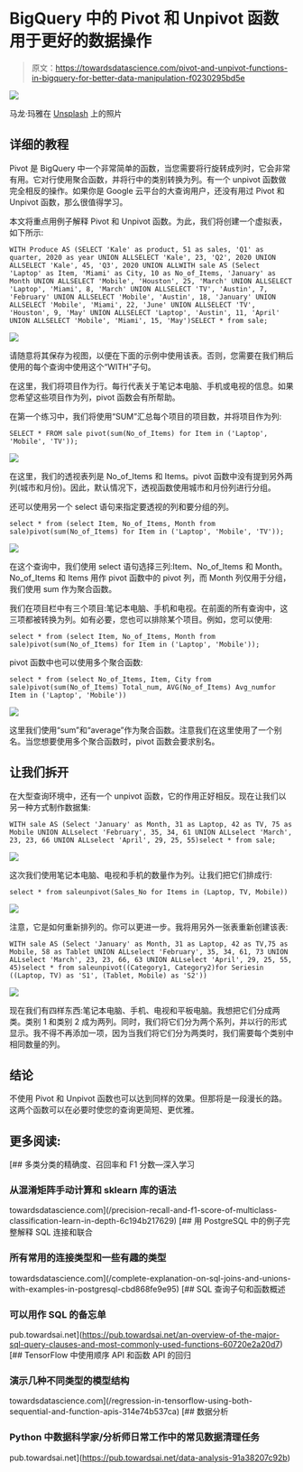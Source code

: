 # BigQuery 中的 Pivot 和 Unpivot 函数用于更好的数据操作

> 原文：<https://towardsdatascience.com/pivot-and-unpivot-functions-in-bigquery-for-better-data-manipulation-f0230295bd5e>

![](img/541ac548ee80aef7abb1eda53af03be3.png)

马龙·玛雅在 [Unsplash](https://unsplash.com?utm_source=medium&utm_medium=referral) 上的照片

## 详细的教程

Pivot 是 BigQuery 中一个非常简单的函数，当您需要将行旋转成列时，它会非常有用。它对行使用聚合函数，并将行中的类别转换为列。有一个 unpivot 函数做完全相反的操作。如果你是 Google 云平台的大查询用户，还没有用过 Pivot 和 Unpivot 函数，那么很值得学习。

本文将重点用例子解释 Pivot 和 Unpivot 函数。为此，我们将创建一个虚拟表，如下所示:

```
WITH Produce AS (SELECT 'Kale' as product, 51 as sales, 'Q1' as quarter, 2020 as year UNION ALLSELECT 'Kale', 23, 'Q2', 2020 UNION ALLSELECT 'Kale', 45, 'Q3', 2020 UNION ALLWITH sale AS (Select 'Laptop' as Item, 'Miami' as City, 10 as No_of_Items, 'January' as Month UNION ALLSELECT 'Mobile', 'Houston', 25, 'March' UNION ALLSELECT 'Laptop', 'Miami', 8, 'March' UNION ALLSELECT 'TV', 'Austin', 7, 'February' UNION ALLSELECT 'Mobile', 'Austin', 18, 'January' UNION ALLSELECT 'Mobile', 'Miami', 22, 'June' UNION ALLSELECT 'TV', 'Houston', 9, 'May' UNION ALLSELECT 'Laptop', 'Austin', 11, 'April' UNION ALLSELECT 'Mobile', 'Miami', 15, 'May')SELECT * from sale;
```

![](img/f59c96d5f9a15f3d6f731f1f2ca69ce4.png)

请随意将其保存为视图，以便在下面的示例中使用该表。否则，您需要在我们稍后使用的每个查询中使用这个“WITH”子句。

在这里，我们将项目作为行。每行代表关于笔记本电脑、手机或电视的信息。如果您希望这些项目作为列，pivot 函数会有所帮助。

在第一个练习中，我们将使用“SUM”汇总每个项目的项目数，并将项目作为列:

```
SELECT * FROM sale pivot(sum(No_of_Items) for Item in ('Laptop', 'Mobile', 'TV'));
```

![](img/e7aacade8c2cbea03f48cc47b01838f4.png)

在这里，我们的透视表列是 No_of_Items 和 Items。pivot 函数中没有提到另外两列(城市和月份)。因此，默认情况下，透视函数使用城市和月份列进行分组。

还可以使用另一个 select 语句来指定要透视的列和要分组的列。

```
select * from (select Item, No_of_Items, Month from sale)pivot(sum(No_of_Items) for Item in ('Laptop', 'Mobile', 'TV'));
```

![](img/1462ab0b9efda7d93d2570cacae3c45d.png)

在这个查询中，我们使用 select 语句选择三列:Item、No_of_Items 和 Month。No_of_Items 和 Items 用作 pivot 函数中的 pivot 列，而 Month 列仅用于分组，我们使用 sum 作为聚合函数。

我们在项目栏中有三个项目:笔记本电脑、手机和电视。在前面的所有查询中，这三项都被转换为列。如有必要，您也可以排除某个项目。例如，您可以使用:

```
select * from (select Item, No_of_Items, Month from sale)pivot(sum(No_of_Items) for Item in ('Laptop', 'Mobile'));
```

pivot 函数中也可以使用多个聚合函数:

```
select * from (select No_of_Items, Item, City from sale)pivot(sum(No_of_Items) Total_num, AVG(No_of_Items) Avg_numfor Item in ('Laptop', 'Mobile'))
```

![](img/668091d977f55e67749f4b2930213520.png)

这里我们使用“sum”和“average”作为聚合函数。注意我们在这里使用了一个别名。当您想要使用多个聚合函数时，pivot 函数会要求别名。

## 让我们拆开

在大型查询环境中，还有一个 unpivot 函数，它的作用正好相反。现在让我们以另一种方式制作数据集:

```
WITH sale AS (Select 'January' as Month, 31 as Laptop, 42 as TV, 75 as Mobile UNION ALLselect 'February', 35, 34, 61 UNION ALLselect 'March', 23, 23, 66 UNION ALLselect 'April', 29, 25, 55)select * from sale;
```

![](img/33ad400f4c090a93d2bbbb24af783636.png)

这次我们使用笔记本电脑、电视和手机的数量作为列。让我们把它们排成行:

```
select * from saleunpivot(Sales_No for Items in (Laptop, TV, Mobile))
```

![](img/1ebf82c5a51c824b90309101b0a9c618.png)

注意，它是如何重新排列的。你可以更进一步。我将用另外一张表重新创建该表:

```
WITH sale AS (Select 'January' as Month, 31 as Laptop, 42 as TV,75 as Mobile, 58 as Tablet UNION ALLselect 'February', 35, 34, 61, 73 UNION ALLselect 'March', 23, 23, 66, 63 UNION ALLselect 'April', 29, 25, 55, 45)select * from saleunpivot((Category1, Category2)for Seriesin ((Laptop, TV) as 'S1', (Tablet, Mobile) as 'S2'))
```

![](img/3c2586c5b11f4fc45457384c287e2826.png)

现在我们有四样东西:笔记本电脑、手机、电视和平板电脑。我想把它们分成两类。类别 1 和类别 2 成为两列。同时，我们将它们分为两个系列，并以行的形式显示。我不得不再添加一项，因为当我们将它们分为两类时，我们需要每个类别中相同数量的列。

## 结论

不使用 Pivot 和 Unpivot 函数也可以达到同样的效果。但那将是一段漫长的路。这两个函数可以在必要时使您的查询更简短、更优雅。

## 更多阅读:

[](/precision-recall-and-f1-score-of-multiclass-classification-learn-in-depth-6c194b217629) [## 多类分类的精确度、召回率和 F1 分数—深入学习

### 从混淆矩阵手动计算和 sklearn 库的语法

towardsdatascience.com](/precision-recall-and-f1-score-of-multiclass-classification-learn-in-depth-6c194b217629) [](/complete-explanation-on-sql-joins-and-unions-with-examples-in-postgresql-cbd868fe9e95) [## 用 PostgreSQL 中的例子完整解释 SQL 连接和联合

### 所有常用的连接类型和一些有趣的类型

towardsdatascience.com](/complete-explanation-on-sql-joins-and-unions-with-examples-in-postgresql-cbd868fe9e95) [](https://pub.towardsai.net/an-overview-of-the-major-sql-query-clauses-and-most-commonly-used-functions-60720e2a20d7) [## SQL 查询子句和函数概述

### 可以用作 SQL 的备忘单

pub.towardsai.net](https://pub.towardsai.net/an-overview-of-the-major-sql-query-clauses-and-most-commonly-used-functions-60720e2a20d7) [](/regression-in-tensorflow-using-both-sequential-and-function-apis-314e74b537ca) [## TensorFlow 中使用顺序 API 和函数 API 的回归

### 演示几种不同类型的模型结构

towardsdatascience.com](/regression-in-tensorflow-using-both-sequential-and-function-apis-314e74b537ca) [](https://pub.towardsai.net/data-analysis-91a38207c92b) [## 数据分析

### Python 中数据科学家/分析师日常工作中的常见数据清理任务

pub.towardsai.net](https://pub.towardsai.net/data-analysis-91a38207c92b)